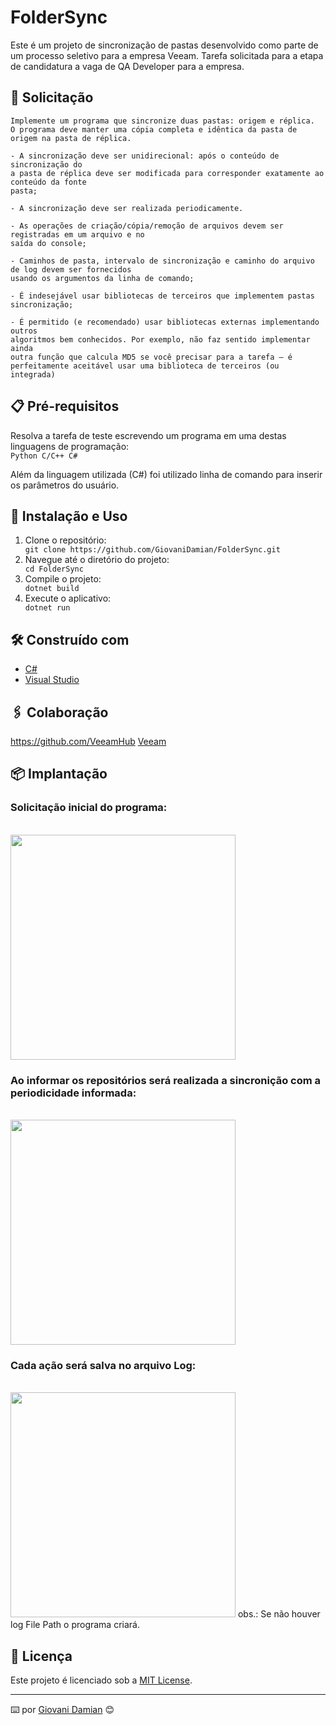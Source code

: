 # FolderSync
Este é um projeto de sincronização de pastas desenvolvido como parte de um processo seletivo para a empresa Veeam.
Tarefa solicitada para a etapa de candidatura a vaga de QA Developer para a empresa.

## 🚀 Solicitação
```
Implemente um programa que sincronize duas pastas: origem e réplica. 
O programa deve manter uma cópia completa e idêntica da pasta de origem na pasta de réplica.

- A sincronização deve ser unidirecional: após o conteúdo de sincronização do
a pasta de réplica deve ser modificada para corresponder exatamente ao conteúdo da fonte
pasta;

- A sincronização deve ser realizada periodicamente.

- As operações de criação/cópia/remoção de arquivos devem ser registradas em um arquivo e no
saída do console;

- Caminhos de pasta, intervalo de sincronização e caminho do arquivo de log devem ser fornecidos
usando os argumentos da linha de comando;

- É indesejável usar bibliotecas de terceiros que implementem pastas
sincronização;

- É permitido (e recomendado) usar bibliotecas externas implementando outros
algoritmos bem conhecidos. Por exemplo, não faz sentido implementar ainda
outra função que calcula MD5 se você precisar para a tarefa – é
perfeitamente aceitável usar uma biblioteca de terceiros (ou integrada)
```

## 📋 Pré-requisitos

Resolva a tarefa de teste escrevendo um programa em uma destas linguagens de programação:</br>
<code>Python
C/C++
C#</code>

Além da linguagem utilizada (C#) foi utilizado linha de comando para inserir os parâmetros do usuário.

## 🔧 Instalação e Uso

<ol>
  <li>Clone o repositório:</li>
  <code>git clone https://github.com/GiovaniDamian/FolderSync.git</code>
  <li>Navegue até o diretório do projeto:</li>
  <code>cd FolderSync</code>
  <li>Compile o projeto:</li>
  <code>dotnet build</code>
  <li>Execute o aplicativo:</li>
  <code>dotnet run</code>
</ol>


## 🛠️ Construído com

* [C#]([https://maven.apache.org/](https://learn.microsoft.com/pt-br/dotnet/csharp/))
* [Visual Studio]([http://www.dropwizard.io/1.0.2/docs/](https://visualstudio.microsoft.com/pt-br/))

## 🖇️ Colaboração

https://github.com/VeeamHub
<a href="https://www.veeam.com/br">Veeam</a>

## 📦 Implantação

<h3>Solicitação inicial do programa:</h3></br>
<img height="360em" src="https://github.com/GiovaniDamian/FolderSync/assets/60575219/65fcac49-9221-451b-88f4-776e14622f17"/></br>
<h3>Ao informar os repositórios será realizada a sincronição com a periodicidade informada:</h3></br>
<img height="360em" src="https://github.com/GiovaniDamian/FolderSync/assets/60575219/4aaf42f9-2620-49c9-92f9-41f493112c8b"/></br>
<h3>Cada ação será salva no arquivo Log:</h3></br>
<img height="360em" src="https://github.com/GiovaniDamian/FolderSync/assets/60575219/54d77302-b58c-44d6-8ab4-11c6b2155999"/>
obs.: Se não houver log File Path o programa criará.

## 📄 Licença

Este projeto é licenciado sob a <a href="LICENSE">MIT License</a>.


---
⌨️ por [Giovani Damian]([https://gist.github.com/lohhans](https://github.com/GiovaniDamian)https://github.com/GiovaniDamian) 😊

